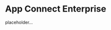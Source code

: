 # App Connect Enterprise

<!--- cSpell:ignore qube cntk autoplay allowfullscreen -->

placeholder...


